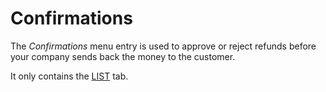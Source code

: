 # Confirmations

The *Confirmations* menu entry is used to approve or reject refunds before your company sends back the money to the customer.

It only contains the [LIST](./05a_ListConfirmations.md) tab.